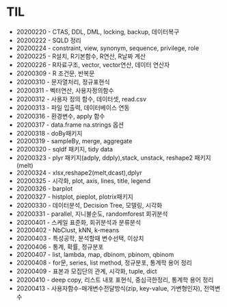 # TIL
- 20200220 - CTAS, DDL, DML, locking, backup, 데이터복구
- 20200222 - SQLD 정리
- 20200224 - constraint, view, synonym, sequence, privilege, role
- 20200225 - R설치, R기본함수, R연산, R날짜 계산
- 20200226 - R자료구조, vector, vector연산, 데이터 연산자
- 20200309 - R 조건문, 반복문
- 20200310 - 문자열처리, 정규표현식
- 20200311 - 벡터연산, 사용자정의함수
- 20200312 - 사용자 정의 함수, 데이터셋, read.csv
- 20200313 - 파일 입출력, 데이터베이스 연동
- 20200316 - 환경변수, apply 함수
- 20200317 - data.frame na.strings 옵션
- 20200318 - doBy패키지 
- 20200319 - sampleBy, merge, aggregate
- 20200320 - sqldf 패키지, tidy data
- 20200323 - plyr 패키지(adply, ddply),stack, unstack, reshape2 패키지(melt)
- 20200324 - xlsx,reshape2(melt,dcast),dplyr
- 20200325 - 시각화, plot, axis, lines, title, legend
- 20200326 - barplot
- 20200327 - histplot, pieplot, plotrix패키지
- 20200330 - 데이터분석, Decision Tree, 모델링, 시각화
- 20200331 - parallel, 지니불순도, randomforest 회귀분석
- 20200401 - 스케일 표준화, 회귀분석과 분류분석
- 20200402 - NbClust, kNN, k-means
- 20200403 - 특성공학, 분석할때 변수선택, 이상치
- 20200406 - 통계, 확률, 정규분포
- 20200407 - list, lambda, map, dbinom, pbinom, qbinom
- 20200408 - for문, series, list method, 정규분포, 통계학 용어 정리
- 20200409 - 표본과 모집단의 관계, 시각화, tuple, dict
- 20200410 - deep copy, 리스트 내포 표현식, 중심극한정리, 통계학 용어 정리
- 20200413 - 사용자함수-매개변수전달방식(zip, key-value, 가변형인자), 전역변수